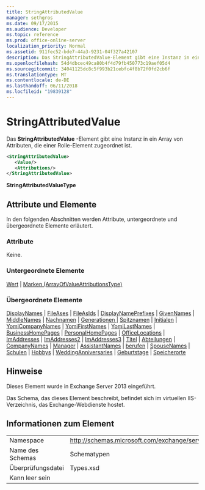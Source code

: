 ```yaml
---
title: StringAttributedValue
manager: sethgros
ms.date: 09/17/2015
ms.audience: Developer
ms.topic: reference
ms.prod: office-online-server
localization_priority: Normal
ms.assetid: 911fec52-bde7-44a3-9231-04f327a42107
description: Das StringAttributedValue-Element gibt eine Instanz in ein Array von Attributen, die einer Rolle-Element zugeordnet ist.
ms.openlocfilehash: 54d4dbcec49ca80b4f4d79fb450773c19aef05d4
ms.sourcegitcommit: 34041125dc8c5f993b21cebfc4f8b72f0fd2cb6f
ms.translationtype: MT
ms.contentlocale: de-DE
ms.lasthandoff: 06/11/2018
ms.locfileid: "19839128"
---
```

# <a name="stringattributedvalue"></a>StringAttributedValue

Das **StringAttributedValue** -Element gibt eine Instanz in ein Array von Attributen, die einer Rolle-Element zugeordnet ist. 
  
```XML
<StringAttributedValue>
   <Value/>
   <Attributions/>
</StringAttributedValue>
```

 **StringAttributedValueType**
## <a name="attributes-and-elements"></a>Attribute und Elemente

In den folgenden Abschnitten werden Attribute, untergeordnete und übergeordnete Elemente erläutert.
  
### <a name="attributes"></a>Attribute

Keine.
  
### <a name="child-elements"></a>Untergeordnete Elemente

[Wert](value.md) | [Marken (ArrayOfValueAttributionsType)](attributions-arrayofvalueattributionstype.md)
  
### <a name="parent-elements"></a>Übergeordnete Elemente

[DisplayNames](displaynames.md) | [FileAses](fileases.md) | [FileAsIds](fileasids.md) | [DisplayNamePrefixes](displaynameprefixes.md) | [GivenNames](givennames.md) | [MiddleNames](middlenames.md) | [Nachnamen](surnames.md) | [Generationen ](generations.md)  |  [Spitznamen](nicknames.md) | [Initialen](initials.md) | [YomiCompanyNames](yomicompanynames.md) | [YomiFirstNames](yomifirstnames.md) | [YomiLastNames](yomilastnames.md) | [BusinessHomePages](businesshomepages.md)  |  [PersonalHomePages](personalhomepages.md) | [OfficeLocations](officelocations.md) | [ImAddresses](imaddresses.md) | [ImAddresses2](imaddresses2.md) | [ImAddresses3](imaddresses3.md) | [Titel](titles.md)  |  [ Abteilungen](departments.md) | [CompanyNames](companynames.md) | [Manager](managers.md) | [AssistantNames](assistantnames.md) | [berufen](professions.md) | [SpouseNames](spousenames.md) | [Schulen](schools.md)  |  [Hobbys](hobbies.md)  |  [WeddingAnniversaries](weddinganniversaries.md) | [Geburtstage](birthdays.md) | [Speicherorte](locations.md)
  
## <a name="remarks"></a>Hinweise

Dieses Element wurde in Exchange Server 2013 eingeführt.
  
Das Schema, das dieses Element beschreibt, befindet sich im virtuellen IIS-Verzeichnis, das Exchange-Webdienste hostet.
  
## <a name="element-information"></a>Informationen zum Element

|||
|:-----|:-----|
|Namespace  <br/> |http://schemas.microsoft.com/exchange/services/2006/types  <br/> |
|Name des Schemas  <br/> |Schematypen  <br/> |
|Überprüfungsdatei  <br/> |Types.xsd  <br/> |
|Kann leer sein  <br/> ||
   

